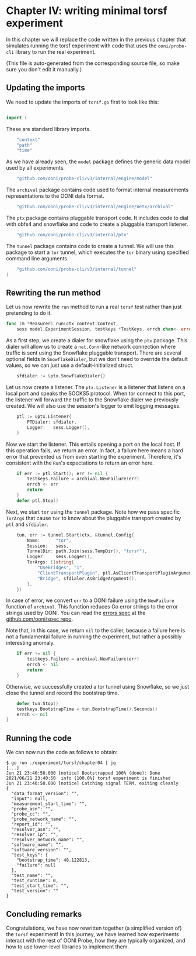 
# Chapter IV: writing minimal torsf experiment

In this chapter we will replace the code written in the previous
chapter that simulates running the torsf experiment with code that
uses the `ooni/probe-cli` library to run the real experiment.

(This file is auto-generated from the corresponding source file,
so make sure you don't edit it manually.)

## Updating the imports

We need to update the imports of `torsf.go` first to look like this:

```Go

import (
```

These are standard library imports.

```Go
	"context"
	"path"
	"time"

```

As we have already seen, the `model` package defines the
generic data model used by all experiments.

```Go
	"github.com/ooni/probe-cli/v3/internal/engine/model"

```

The `archival` package contains code used to format internal
measurements representations to the OONI data format.

```Go
	"github.com/ooni/probe-cli/v3/internal/engine/netx/archival"

```

The `ptx` package contains pluggable transport code. It includes
code to dial with obfs4 and snowflake and code to create a
pluggable transport listener.

```Go
	"github.com/ooni/probe-cli/v3/internal/ptx"

```

The `tunnel` package contains code to create a tunnel. We will
use this package to start a `tor` tunnel, which executes the `tor`
binary using specified command line arguments.

```Go
	"github.com/ooni/probe-cli/v3/internal/tunnel"
)

```


## Rewriting the run method

Let us now rewrite the `run` method to run a real `torsf`
test rather than just pretending to do it.

```Go
func (m *Measurer) run(ctx context.Context,
	sess model.ExperimentSession, testkeys *TestKeys, errch chan<- error) {
```

As a first step, we create a dialer for snowflake using the
`ptx` package. This dialer will allow us to create a `net.Conn`-like
network connection where traffic is sent using the Snowflake
pluggable transport. There are several optional fields in
`SnowflakeDialer`, but we don't need to override the default
values, so we can just use a default-initialized struct.

```Go
	sfdialer := &ptx.SnowflakeDialer{}
```

Let us now create a listener. The `ptx.Listener` is a listener
that listens on a local port and speaks the SOCKS5 protocol. When
tor connect to this port, the listener will forward the traffic
to the Snowflake dialer we previously created. We will also
use the session's logger to emit logging messages.

```Go
	ptl := &ptx.Listener{
		PTDialer: sfdialer,
		Logger:   sess.Logger(),
	}
```

Now we start the listener. This entails opening a port on the
local host. If this operation fails, we return an error. In fact,
a failure here means a hard error that prevented us from even
starting the experiment. Therefore, it's consistent with the
`Run`'s expectations to return an error here.

```Go
	if err := ptl.Start(); err != nil {
		testkeys.Failure = archival.NewFailure(err)
		errch <- err
		return
	}
	defer ptl.Stop()
```

Next, we start `tor` using the `tunnel` package. Note how we
pass specific `TorArgs` that cause `tor` to know about the
pluggable transport created by `ptl` and `sfdialer`.

```Go
	tun, err := tunnel.Start(ctx, &tunnel.Config{
		Name:      "tor",
		Session:   sess,
		TunnelDir: path.Join(sess.TempDir(), "torsf"),
		Logger:    sess.Logger(),
		TorArgs: []string{
			"UseBridges", "1",
			"ClientTransportPlugin", ptl.AsClientTransportPluginArgument(),
			"Bridge", sfdialer.AsBridgeArgument(),
		},
	})
```

In case of error, we convert `err` to a OONI failure using
the `NewFailure` function of `archival`. This function reduces
Go error strings to the error strings used by OONI. You can
read the [errors spec](https://github.com/ooni/spec/blob/master/data-formats/df-007-errors.md)
at the [github.com/ooni/spec repo](https://github.com/ooni/spec).

Note that, in this case, we return `nil` to the caller, because
a failure here is not a fundamental failure in running the
experiment, but rather a possibly interesting anomaly.

```Go
	if err != nil {
		testkeys.Failure = archival.NewFailure(err)
		errch <- nil
		return
	}
```

Otherwise, we successfully created a tor tunnel using Snowflake,
so we just close the tunnel and record the bootstrap time.

```Go
	defer tun.Stop()
	testkeys.BootstrapTime = tun.BootstrapTime().Seconds()
	errch <- nil
}

```

## Running the code

We can now run the code as follows to obtain:

```
$ go run ./experiment/torsf/chapter04 | jq
[...]
Jun 21 23:40:50.000 [notice] Bootstrapped 100% (done): Done
2021/06/21 23:40:50  info [100.0%] torsf experiment is finished
Jun 21 23:40:50.000 [notice] Catching signal TERM, exiting cleanly
{
  "data_format_version": "",
  "input": null,
  "measurement_start_time": "",
  "probe_asn": "",
  "probe_cc": "",
  "probe_network_name": "",
  "report_id": "",
  "resolver_asn": "",
  "resolver_ip": "",
  "resolver_network_name": "",
  "software_name": "",
  "software_version": "",
  "test_keys": {
    "bootstrap_time": 48.122813,
    "failure": null
  },
  "test_name": "",
  "test_runtime": 0,
  "test_start_time": "",
  "test_version": ""
}
```

## Concluding remarks

Congratulations, we have now rewritten together (a simplified version of)
the `torsf` experiment! In this journey, we have learned how experiments
interact with the rest of OONI Probe, how they are typically organized,
and how to use lower-level libraries to implement them.

